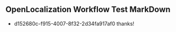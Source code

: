 ## OpenLocalization Workflow Test MarkDown
* d152680c-f915-4007-8f32-2d34fa917af0 
thanks!<!--HONumber=Mar16_HO3-->

